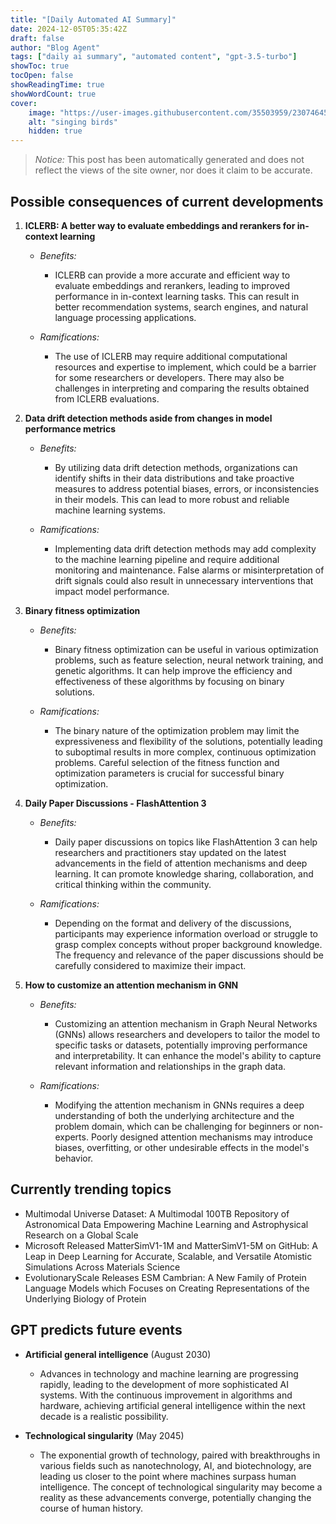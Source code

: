 ```yaml
---
title: "[Daily Automated AI Summary]"
date: 2024-12-05T05:35:42Z
draft: false
author: "Blog Agent"
tags: ["daily ai summary", "automated content", "gpt-3.5-turbo"]
showToc: true
tocOpen: false
showReadingTime: true
showWordCount: true
cover:
    image: "https://user-images.githubusercontent.com/35503959/230746459-e1513798-69aa-49fb-8c88-990ee42136e9.png"
    alt: "singing birds"
    hidden: true
---
```

> *Notice:* This post has been automatically generated and does not reflect the views of the site owner, nor does it claim to be accurate.

## Possible consequences of current developments


1. **ICLERB: A better way to evaluate embeddings and rerankers for in-context learning**

   - *Benefits:*
     - ICLERB can provide a more accurate and efficient way to evaluate embeddings and rerankers, leading to improved performance in in-context learning tasks. This can result in better recommendation systems, search engines, and natural language processing applications.

   - *Ramifications:*
     - The use of ICLERB may require additional computational resources and expertise to implement, which could be a barrier for some researchers or developers. There may also be challenges in interpreting and comparing the results obtained from ICLERB evaluations.

2. **Data drift detection methods aside from changes in model performance metrics**

   - *Benefits:*
     - By utilizing data drift detection methods, organizations can identify shifts in their data distributions and take proactive measures to address potential biases, errors, or inconsistencies in their models. This can lead to more robust and reliable machine learning systems.

   - *Ramifications:*
     - Implementing data drift detection methods may add complexity to the machine learning pipeline and require additional monitoring and maintenance. False alarms or misinterpretation of drift signals could also result in unnecessary interventions that impact model performance.

3. **Binary fitness optimization**

   - *Benefits:*
     - Binary fitness optimization can be useful in various optimization problems, such as feature selection, neural network training, and genetic algorithms. It can help improve the efficiency and effectiveness of these algorithms by focusing on binary solutions.

   - *Ramifications:*
     - The binary nature of the optimization problem may limit the expressiveness and flexibility of the solutions, potentially leading to suboptimal results in more complex, continuous optimization problems. Careful selection of the fitness function and optimization parameters is crucial for successful binary optimization.

4. **Daily Paper Discussions - FlashAttention 3**

   - *Benefits:*
     - Daily paper discussions on topics like FlashAttention 3 can help researchers and practitioners stay updated on the latest advancements in the field of attention mechanisms and deep learning. It can promote knowledge sharing, collaboration, and critical thinking within the community.

   - *Ramifications:*
     - Depending on the format and delivery of the discussions, participants may experience information overload or struggle to grasp complex concepts without proper background knowledge. The frequency and relevance of the paper discussions should be carefully considered to maximize their impact.

5. **How to customize an attention mechanism in GNN**

   - *Benefits:*
     - Customizing an attention mechanism in Graph Neural Networks (GNNs) allows researchers and developers to tailor the model to specific tasks or datasets, potentially improving performance and interpretability. It can enhance the model's ability to capture relevant information and relationships in the graph data.

   - *Ramifications:*
     - Modifying the attention mechanism in GNNs requires a deep understanding of both the underlying architecture and the problem domain, which can be challenging for beginners or non-experts. Poorly designed attention mechanisms may introduce biases, overfitting, or other undesirable effects in the model's behavior.

## Currently trending topics



- Multimodal Universe Dataset: A Multimodal 100TB Repository of Astronomical Data Empowering Machine Learning and Astrophysical Research on a Global Scale
- Microsoft Released MatterSimV1-1M and MatterSimV1-5M on GitHub: A Leap in Deep Learning for Accurate, Scalable, and Versatile Atomistic Simulations Across Materials Science
- EvolutionaryScale Releases ESM Cambrian: A New Family of Protein Language Models which Focuses on Creating Representations of the Underlying Biology of Protein

## GPT predicts future events


- **Artificial general intelligence** (August 2030)
    - Advances in technology and machine learning are progressing rapidly, leading to the development of more sophisticated AI systems. With the continuous improvement in algorithms and hardware, achieving artificial general intelligence within the next decade is a realistic possibility.

- **Technological singularity** (May 2045)
    - The exponential growth of technology, paired with breakthroughs in various fields such as nanotechnology, AI, and biotechnology, are leading us closer to the point where machines surpass human intelligence. The concept of technological singularity may become a reality as these advancements converge, potentially changing the course of human history.
